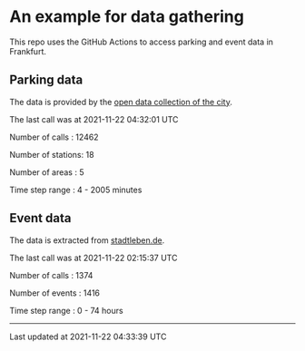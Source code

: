 # An example for data gathering

This repo uses the GitHub Actions to access parking and event data in Frankfurt.

## Parking data
The data is provided by the [open data collection of the city](https://www.offenedaten.frankfurt.de/).

The last call was at 2021-11-22 04:32:01 UTC

Number of calls   : 12462

Number of stations:    18

Number of areas   :     5

Time step range   :     4 -  2005 minutes


## Event data
The data is extracted from [stadtleben.de](https://stadtleben.de/frankfurt/).

The last call was at 2021-11-22 02:15:37 UTC

Number of calls   : 1374

Number of events  : 1416

Time step range   :    0 -   74 hours


----

Last updated at 2021-11-22 04:33:39 UTC
